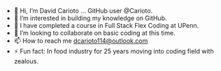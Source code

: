 - 👋 Hi, I’m David Carioto ... GitHub user @Carioto.
- 👀 I’m interested in building my knowledge on GitHub.
- 🌱 I have completed a course in Full Stack Flex Coding at UPenn.
- 💞️ I’m looking to collaborate on basic coding at this time.
- 📫 How to reach me dcarioto114@outlook.com
- ⚡ Fun fact: In food industry for 25 years moving into coding field with zealous.
